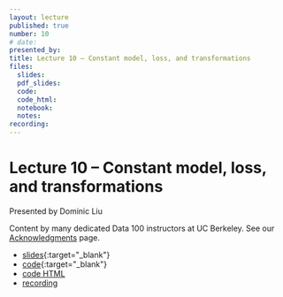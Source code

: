 ```yaml
---
layout: lecture
published: true
number: 10
# date:
presented_by:
title: Lecture 10 – Constant model, loss, and transformations
files:
  slides:
  pdf_slides:
  code:
  code_html:
  notebook:
  notes:
recording:
---
```


# Lecture 10 – Constant model, loss, and transformations

Presented by Dominic Liu

Content by many dedicated Data 100 instructors at UC Berkeley. See our [Acknowledgments](../../acks) page.

- [slides](https://docs.google.com/presentation/d/1RXpQSqh8SbeMdyCUJvVOKBjmp3SCw5YbogidNcdtUBk/edit?usp=sharing){:target="_blank"}
- [code](http://data100.datahub.berkeley.edu/hub/user-redirect/git-pull?repo=https%3A%2F%2Fgithub.com%2FDS-100%2Fsu23-materials&branch=main&urlpath=lab%2Ftree%2Fsu23-materials%2Flec%2Flec10%2Flec10.ipynb){:target="_blank"}
- [code HTML](../../resources/assets/lectures/lec10/lec10.html)
- [recording](https://bcourses.berkeley.edu/courses/1525605/pages/lecture-10-constant-model-loss-and-transformations)
